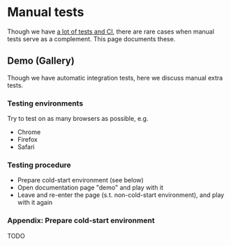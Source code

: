 # Manual tests

Though we have [a lot of tests and CI](../../miscellaneous/safety),
there are rare cases when manual tests serve as a complement.
This page documents these.

## Demo (Gallery)

Though we have automatic integration tests, here we discuss manual extra tests.

### Testing environments

Try to test on as many browsers as possible, e.g.

* Chrome
* Firefox
* Safari

### Testing procedure

* Prepare cold-start environment (see below)
* Open documentation page "demo" and play with it
* Leave and re-enter the page (s.t. non-cold-start environment), and play with it again

### Appendix: Prepare cold-start environment

TODO


